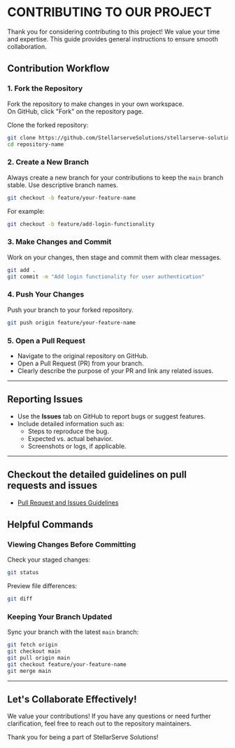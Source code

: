 # CONTRIBUTING TO OUR PROJECT  

Thank you for considering contributing to this project! We value your time and expertise. This guide provides general instructions to ensure smooth collaboration.  

## Contribution Workflow  

### 1. Fork the Repository  
Fork the repository to make changes in your own workspace.  
On GitHub, click "Fork" on the repository page.

Clone the forked repository:  
```bash
git clone https://github.com/StellarserveSolutions/stellarserve-solutios-v2.git
cd repository-name
```

### 2. Create a New Branch  
Always create a new branch for your contributions to keep the `main` branch stable. Use descriptive branch names.  

```bash
git checkout -b feature/your-feature-name
```

For example:  
```bash
git checkout -b feature/add-login-functionality
```

### 3. Make Changes and Commit  
Work on your changes, then stage and commit them with clear messages.  

```bash
git add .
git commit -m "Add login functionality for user authentication"
```

### 4. Push Your Changes  
Push your branch to your forked repository.  

```bash
git push origin feature/your-feature-name
```

### 5. Open a Pull Request  
- Navigate to the original repository on GitHub.  
- Open a Pull Request (PR) from your branch.  
- Clearly describe the purpose of your PR and link any related issues.  

---

## Reporting Issues  
- Use the **Issues** tab on GitHub to report bugs or suggest features.  
- Include detailed information such as:  
  - Steps to reproduce the bug.  
  - Expected vs. actual behavior.  
  - Screenshots or logs, if applicable.  

---

## Checkout the detailed guidelines on pull requests and issues 
- [Pull Request and Issues Guidelines](./GUIDELINES_FOR_PULL_REQUEST_AND_ISSUES.md)

## Helpful Commands  
### Viewing Changes Before Committing  
Check your staged changes:  
```bash
git status
```

Preview file differences:  
```bash
git diff
```

### Keeping Your Branch Updated  
Sync your branch with the latest `main` branch:  
```bash
git fetch origin
git checkout main
git pull origin main
git checkout feature/your-feature-name
git merge main
```

---

## Let's Collaborate Effectively!
We value your contributions! If you have any questions or need further clarification, feel free to reach out to the repository maintainers.

Thank you for being a part of StellarServe Solutions!
